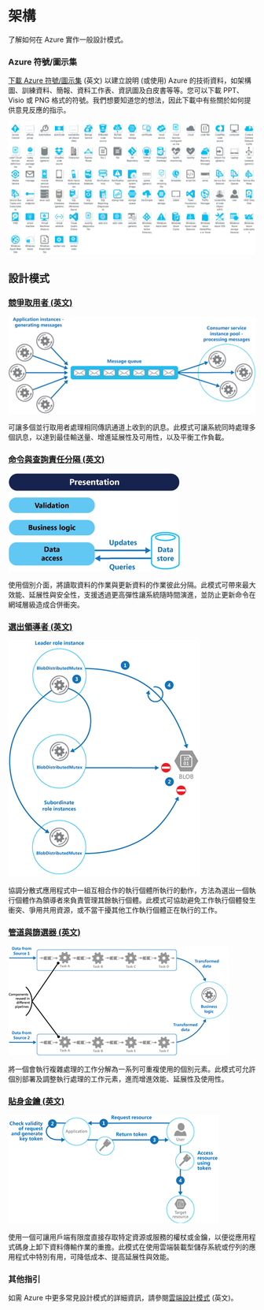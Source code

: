 <properties  linkid="" urlDisplayName="" pageTitle="Architecture" metaKeywords="" description="Architecture overview that covers common design patterns" metaCanonical="" services="" documentationCenter="" videoId="" scriptId="" title="Architecture Overview" authors="waltpo" solutions="" manager="bjsmith" editor="mattshel" />

# 架構

了解如何在 Azure 實作一般設計模式。

### Azure 符號/圖示集

[下載 Azure 符號/圖示集][1] (英文) 以建立說明 (或使用) Azure 的技術資料，如架構圖、訓練資料、簡報、資料工作表、資訊圖及白皮書等等。您可以下載 PPT、Visio 或 PNG 格式的符號。我們想要知道您的想法，因此下載中有些關於如何提供意見反應的指示。

![Azure 符號/圖示集](./media/architecture-overview/AzureSymbols.png)

## 設計模式

### [競爭取用者 (英文)][2]

![競爭取用者 (英文)](./media/architecture-overview/CompetingConsumers.png)

可讓多個並行取用者處理相同傳訊通道上收到的訊息。此模式可讓系統同時處理多個訊息，以達到最佳輸送量、增進延展性及可用性，以及平衡工作負載。

### [命令與查詢責任分隔 (英文)][3]

![命令與查詢責任分隔 (英文)](./media/architecture-overview/CQRS.png)

使用個別介面，將讀取資料的作業與更新資料的作業彼此分隔。此模式可帶來最大效能、延展性與安全性，支援透過更高彈性讓系統隨時間演進，並防止更新命令在網域層級造成合併衝突。

### [選出領導者 (英文)][4]

![選出領導者 (英文)](./media/architecture-overview/LeaderElection.png)

協調分散式應用程式中一組互相合作的執行個體所執行的動作，方法為選出一個執行個體作為領導者來負責管理其餘執行個體。此模式可協助避免工作執行個體發生衝突、爭用共用資源，或不當干擾其他工作執行個體正在執行的工作。

### [管道與篩選器 (英文)][5]

![管道與篩選器 (英文)](./media/architecture-overview/PipesAndFilters.png)

將一個會執行複雜處理的工作分解為一系列可重複使用的個別元素。此模式可允許個別部署及調整執行處理的工作元素，進而增進效能、延展性及使用性。

### [貼身金鑰 (英文)][6]

![貼身金鑰 (英文)](./media/architecture-overview/ValetKey.png)

使用一個可讓用戶端有限度直接存取特定資源或服務的權杖或金鑰，以便從應用程式碼身上卸下資料傳輸作業的重擔。此模式在使用雲端裝載型儲存系統或佇列的應用程式中特別有用，可降低成本、提高延展性與效能。

### 其他指引

如需 Azure 中更多常見設計模式的詳細資訊，請參閱[雲端設計模式][7] (英文)。



[1]: http://www.microsoft.com/en-us/download/details.aspx?id=41937
[2]: http://msdn.microsoft.com/zh-tw/library/dn568101.aspx
[3]: http://msdn.microsoft.com/zh-tw/library/dn568103.aspx
[4]: http://msdn.microsoft.com/zh-tw/library/dn568104.aspx
[5]: http://msdn.microsoft.com/zh-tw/library/dn568100.aspx
[6]: http://msdn.microsoft.com/zh-tw/library/dn568102.aspx
[7]: http://msdn.microsoft.com/zh-tw/library/dn568099.aspx